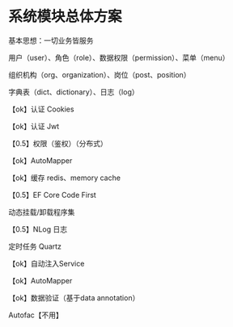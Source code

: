 # 系统模块总体方案



基本思想：一切业务皆服务



用户（user）、角色（role）、数据权限（permission）、菜单（menu）

组织机构（org、organization）、岗位（post、position）

字典表（dict、dictionary）、日志（log）



【ok】认证 Cookies

【ok】认证 Jwt

【0.5】权限（鉴权）（分布式）

【ok】AutoMapper

【ok】缓存 redis、memory cache

【0.5】EF Core Code First

动态挂载/卸载程序集

【0.5】NLog 日志

定时任务 Quartz

【ok】自动注入Service

【ok】AutoMapper

【ok】数据验证（基于data annotation）



Autofac【不用】

